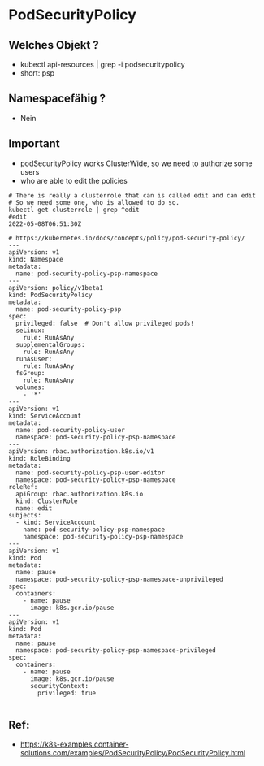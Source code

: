 # PodSecurityPolicy 

## Welches Objekt ?

  * kubectl api-resources | grep -i podsecuritypolicy
  * short: psp 
   
## Namespacefähig ?

  * Nein 

## Important 

  * podSecurityPolicy works ClusterWide, so we need to authorize some users 
  * who are able to edit the policies 


```
# There is really a clusterrole that can is called edit and can edit 
# So we need some one, who is allowed to do so. 
kubectl get clusterrole | grep ^edit
#edit                                                                   2022-05-08T06:51:30Z

```



```
# https://kubernetes.io/docs/concepts/policy/pod-security-policy/
---
apiVersion: v1
kind: Namespace
metadata:
  name: pod-security-policy-psp-namespace
---
apiVersion: policy/v1beta1
kind: PodSecurityPolicy
metadata:
  name: pod-security-policy-psp
spec:
  privileged: false  # Don't allow privileged pods!
  seLinux:
    rule: RunAsAny
  supplementalGroups:
    rule: RunAsAny
  runAsUser:
    rule: RunAsAny
  fsGroup:
    rule: RunAsAny
  volumes:
    - '*'
---
apiVersion: v1
kind: ServiceAccount
metadata:
  name: pod-security-policy-user
  namespace: pod-security-policy-psp-namespace
---
apiVersion: rbac.authorization.k8s.io/v1
kind: RoleBinding
metadata:
  name: pod-security-policy-psp-user-editor
  namespace: pod-security-policy-psp-namespace
roleRef:
  apiGroup: rbac.authorization.k8s.io
  kind: ClusterRole
  name: edit
subjects:
  - kind: ServiceAccount
    name: pod-security-policy-psp-namespace
    namespace: pod-security-policy-psp-namespace
---
apiVersion: v1
kind: Pod
metadata:
  name: pause
  namespace: pod-security-policy-psp-namespace-unprivileged
spec:
  containers:
    - name: pause
      image: k8s.gcr.io/pause
---
apiVersion: v1
kind: Pod
metadata:
  name: pause
  namespace: pod-security-policy-psp-namespace-privileged
spec:
  containers:
    - name: pause
      image: k8s.gcr.io/pause
      securityContext:
        privileged: true


```

## Ref:

  * https://k8s-examples.container-solutions.com/examples/PodSecurityPolicy/PodSecurityPolicy.html
